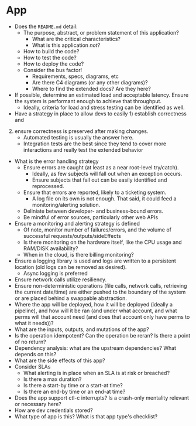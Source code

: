 # App

- Does the `README.md` detail:
    - The purpose, abstract, or problem statement of this application?
        - What are the critical characteristics?
        - What is this application *not*?
    - How to build the code?
    - How to test the code?
    - How to deploy the code?
    - Consider the bus factor!
        - Requirements, specs, diagrams, etc
        - Are there C4 diagrams (or any other diagrams)?
        - Where to find the extended docs? Are they here?
- If possible, determine an estimated load and acceptable latency. Ensure the
system is performant enough to achieve that throughput.
    - Ideally, criteria for load and stress testing can be identified as well.
- Have a strategy in place to allow devs to easily 1) establish correctness and
2) ensure correctness is preserved after making changes.
    - Automated testing is usually the answer here.
    - Integration tests are the best since they tend to cover more interactions
    and really test the extended behavior
- What is the error handling strategy
    - Ensure errors are caught (at least as a near root-level try/catch).
        - Ideally, as few subjects will fall out when an exception occurs.
        - Ensure subjects that fall out can be easily identified and
        reprocessed.
    - Ensure that errors are reported, likely to a ticketing system.
        - A log file on its own is not enough. That said, it could feed a
        monitoring/alerting solution.
    - Deliniate between developer- and business-bound errors.
    - Be mindful of error sources, particularly other web APIs
- Ensure a monitoring and alerting strategy is defined
    - Of note, monitor number of failures/errors, and the volume of successful
    requests/outputs/sideEffects
    - Is there monitoring on the hardware itself, like the CPU usage and
    RAM/DISK availability?
    - When in the cloud, is there billing monitoring?
- Ensure a logging library is used and logs are written to a persistent location
(old logs can be removed as desired).
    - Async logging is preferred
- Ensure network calls utilize resiliency.
- Ensure non-deterministic operations (file calls, network calls, retrieving the
current date/time) are either pushed to the boundary of the system or are placed
behind a swappable abstraction.
- Where the app will be deployed, how it will be deployed (ideally a pipeline),
and how will it be ran (and under what account, and what perms will that account
need (and does that account only have perms to what it needs))?
- What are the inputs, outputs, and mutations of the app?
- Is the operation idempotent? Can the operation be reran? Is there a point of
no return?
- Dependency analysis: what are the upstream dependencies? What depends on this?
- What are the side effects of this app?
- Consider SLAs
    - What alerting is in place when an SLA is at risk or breached?
    - Is there a max duration?
    - Is there a start-by time or a start-at time?
    - Is there an end-by time or an end-at time?
- Does the app support ctl-c interrupts? Is a crash-only mentality relevant or
necessary here?
- How are dev credentials stored?
- What type of app is this? What is that app type's checklist?

